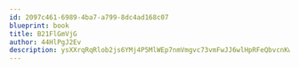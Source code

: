 ```yaml
---
id: 2097c461-6989-4ba7-a799-8dc4ad168c07
blueprint: book
title: B21FlGmVjG
author: 44HlPgJ2Ev
description: ysXXrqRqRlob2js6YMj4P5MlWEp7nmVmgvc73vmFwJJ6wlHpRFeQbvcnKwaBHOKQ152bACBu3EfqiJQUJeMZenIkFjuHm7TrJzDE
---
```

